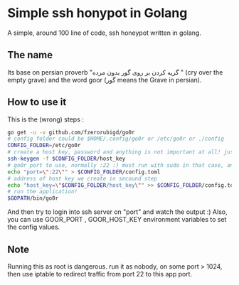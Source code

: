 
# Simple ssh honypot in Golang

A simple, around 100 line of code, ssh honeypot written in golang.

## The name
Its base on persian proverb "گریه کردن بر روی گور بدون مرده " (cry over the empty grave) and the word goor (گور means the Grave in persian).

## How to use it
This is the (wrong) steps :

```bash
go get -u -v github.com/fzerorubigd/go0r
# config folder could be $HOME/.config/go0r or /etc/go0r or ./config
CONFIG_FOLDER=/etc/go0r
# create a host key, password and anything is not important at all! just hit enter
ssh-keygen -f $CONFIG_FOLDER/host_key
# go0r port to use, normally :22 :) must run with sudo in that case, and do not forget :
echo "port=\":22\"" > $CONFIG_FOLDER/config.toml
# address of host key we create in secound step
echo "host_key=\"$CONFIG_FOLDER/host_key\"" >> $CONFIG_FOLDER/config.toml
# run the application!
$GOPATH/bin/go0r
```

And then try to login into ssh server on "port" and watch the output :)
Also, you can use GOOR_PORT , GOOR_HOST_KEY environment variables to set the config values.

## Note
Running this as root is dangerous. run it as nobody, on some port > 1024, then use iptable to redirect traffic from 
port 22 to this app port.

